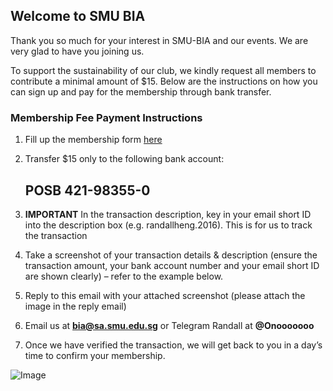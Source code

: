 ## Welcome to SMU BIA

Thank you so much for your interest in SMU-BIA and our events. We are very glad to have you joining us.
 
To support the sustainability of our club, we kindly request all members to contribute a minimal amount of $15. 
Below are the instructions on how you can sign up and pay for the membership through bank transfer.


### Membership Fee Payment Instructions

1.	Fill up the membership form [here](https://goo.gl/forms/ekep5gEFnQQVuUTy2)

2.	Transfer $15 only to the following bank account: 
    ## POSB 421-98355-0

3.	**IMPORTANT** In the transaction description, key in your email short ID into the description box (e.g. randallheng.2016). This is for us to track the transaction

4.	Take a screenshot of your transaction details & description (ensure the transaction amount, your bank account number and your email short ID are shown clearly) – refer to the example below.

5.	Reply to this email with your attached screenshot (please attach the image in the reply email)

6. Email us at **bia@sa.smu.edu.sg** or Telegram Randall at **@Onooooooo**

7.	Once we have verified the transaction, we will get back to you in a day’s time to confirm your membership. 

![Image](https://github.com/randallhcy95/SMUBIAPayment/blob/master/image002.png)
